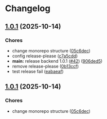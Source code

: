 # Changelog

## [1.0.1](https://github.com/ramadantu/budget-app/compare/backend-v1.0.0...backend-v1.0.1) (2025-10-14)


### Chores

* change monorepo structure ([05c6dec](https://github.com/ramadantu/budget-app/commit/05c6dec5e21a31d0269d51371b5d8c410562dae3))
* config release-please ([c7a5cdd](https://github.com/ramadantu/budget-app/commit/c7a5cdd6309f6ec853e18a28daab29e011f9aa90))
* **main:** release backend 1.0.1 ([#42](https://github.com/ramadantu/budget-app/issues/42)) ([906ded5](https://github.com/ramadantu/budget-app/commit/906ded5b2f7ce314e26424acc4c55e4109c5e17d))
* remove release-please ([0b13ccf](https://github.com/ramadantu/budget-app/commit/0b13ccf393b12896c0af7d895dcec3aa200dcfff))
* test release fail ([eabaeaf](https://github.com/ramadantu/budget-app/commit/eabaeaf37b0e2f7c919bebdf9dad6572bcf4fb52))

## [1.0.1](https://github.com/ramadantu/budget-app/compare/backend-v1.0.0...backend-v1.0.1) (2025-10-14)


### Chores

* change monorepo structure ([05c6dec](https://github.com/ramadantu/budget-app/commit/05c6dec5e21a31d0269d51371b5d8c410562dae3))
